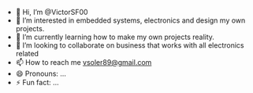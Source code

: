 - 👋 Hi, I’m @VictorSF00
- 👀 I’m interested in embedded systems, electronics and design my own projects.
- 🌱 I’m currently learning how to make my own projects reality.
- 💞️ I’m looking to collaborate on business that works with all electronics related
- 📫 How to reach me vsoler89@gmail.com
- 😄 Pronouns: ...
- ⚡ Fun fact: ...

<!---
VictorSF00/VictorSF00 is a ✨ special ✨ repository because its `README.md` (this file) appears on your GitHub profile.
You can click the Preview link to take a look at your changes.
--->
